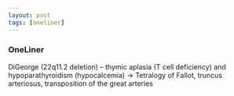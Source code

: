 ```yaml
---
layout: post
tags: [oneliner]
---
```



### OneLiner

DiGeorge (22q11.2 deletion) – thymic aplasia (T cell deficiency) and hypoparathyroidism (hypocalcemia) -> Tetralogy of Fallot, truncus arteriosus, transposition of the great arteries
